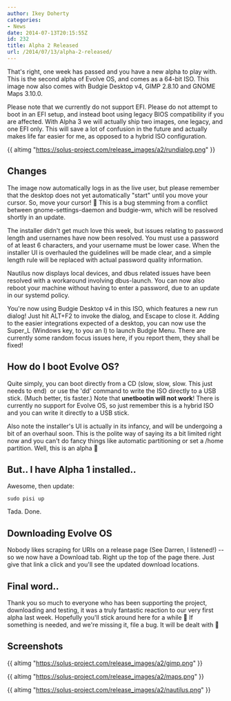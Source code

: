 ```yaml
---
author: Ikey Doherty
categories:
- News
date: 2014-07-13T20:15:55Z
id: 232
title: Alpha 2 Released
url: /2014/07/13/alpha-2-released/
---
```


That's right, one week has passed and you have a new alpha to play with. This is the second alpha of Evolve OS, and comes as a 64-bit ISO. This image now also 
comes with Budgie Desktop v4, GIMP 2.8.10 and GNOME Maps 3.10.0.

Please note that we currently do not support EFI. Please do not attempt to boot in an EFI setup, and instead boot using legacy BIOS compatibility if you are affected. 
With Alpha 3 we will actually ship two images, one legacy, and one EFI only. This will save a lot of confusion in the future and actually makes life far easier for me, as 
opposed to a hybrid ISO configuration.
<!--more-->

{{ altimg "https://solus-project.com/release_images/a2/rundialog.png" }}

## Changes

The image now automatically logs in as the live user, but please remember that the desktop does not yet automatically "start" until you move your cursor. So, 
move your cursor! 🙂 This is a bug stemming from a conflict between gnome-settings-daemon and budgie-wm, which will be resolved shortly in an update.

The installer didn't get much love this week, but issues relating to password length and usernames have now been resolved. You must use a password of at least 6 
characters, and your username must be lower case. When the installer UI is overhauled the guidelines will be made clear, and a simple length rule will be replaced with 
actual password quality information.

Nautilus now displays local devices, and dbus related issues have been resolved with a workaround involving dbus-launch. You can now also reboot your machine without 
having to enter a password, due to an update in our systemd policy.

You're now using Budgie Desktop v4 in this ISO, which features a new run dialog! Just hit ALT+F2 to invoke the dialog, and Escape to close it. Adding to the easier integrations 
expected of a desktop, you can now use the Super_L (Windows key, to you an I) to launch Budgie Menu. There are currently some random focus issues here, if you report 
them, they shall be fixed!

## How do I boot Evolve OS?

Quite simply, you can boot directly from a CD (slow, slow, slow. This just needs to end)  or use the 'dd' command to write the ISO directly to a USB stick. (Much better, 
tis faster.) Note that **unetbootin will not work**! There is currently no support for Evolve OS, so just remember this is a hybrid ISO and you can write it directly to a USB stick.

Also note the installer's UI is actually in its infancy, and will be undergoing a bit of an overhaul soon. This is the polite way of saying its a bit limited right now and you 
can't do fancy things like automatic partitioning or set a /home partition. Well, this is an alpha 🙂

## But.. I have Alpha 1 installed..

Awesome, then update:

```
sudo pisi up
```

Tada. Done.

## Downloading Evolve OS

Nobody likes scraping for URIs on a release page (See Darren, I listened!) -- so we now have a Download tab. Right up the top of the page there. Just give that link a 
click and you'll see the updated download locations.

## Final word..

Thank you so much to everyone who has been supporting the project, downloading and testing, it was a truly fantastic reaction to our very first alpha last week. Hopefully 
you'll stick around here for a while 🙂 If something is needed, and we're missing it, file a bug. It will be dealt with 🙂

## Screenshots

{{ altimg "https://solus-project.com/release_images/a2/gimp.png" }}


{{ altimg "https://solus-project.com/release_images/a2/maps.png" }}


{{ altimg "https://solus-project.com/release_images/a2/nautilus.png" }}